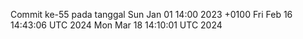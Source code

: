 Commit ke-55 pada tanggal Sun Jan 01 14:00 2023 +0100
Fri Feb 16 14:43:06 UTC 2024
Mon Mar 18 14:10:01 UTC 2024
